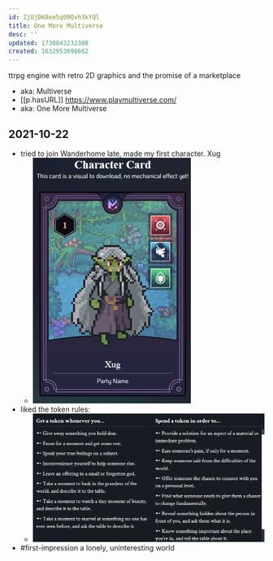 ```yaml
---
id: ZjUjDK0ee5q09Qvh3kYQl
title: One More Multiverse
desc: ''
updated: 1730843232308
created: 1632953696662
---
```

ttrpg engine with retro 2D graphics and the promise of a marketplace

- aka: Multiverse
- [[p.hasURL]] https://www.playmultiverse.com/
- aka: One More Multiverse

## 2021-10-22

- tried to join Wanderhome late, made my first character. Xug
  - ![](/assets/images/2021-10-22-15-38-29.png)
- liked the token rules:
  - ![](/assets/images/2021-10-22-15-36-39.png)
- #first-impression a lonely, uninteresting world 
